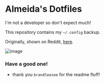 # Almeida's Dotfiles

I'm not a developer so don't expect much!

This repository contains my `~/.config` backup.


Originally, shown on Reddit, [here](https://www.reddit.com/r/unixporn/comments/166sklt/awesome_blacklotus_some_noob_love_for_ya/).

![image](https://github.com/PoisonIsBestType/.config/assets/12674437/42f2e359-5a6f-41bc-94a3-245be4f8843e)

### Have a good one!

- thank you `brandleesee` for the readme fluff!
